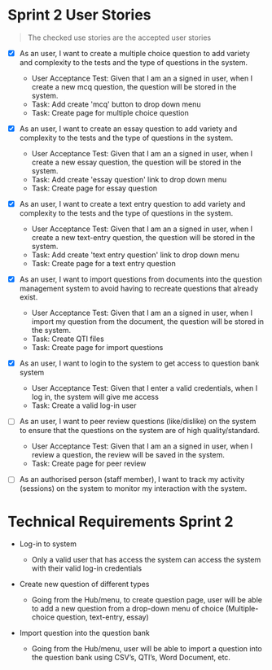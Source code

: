 # **Sprint 2 User Stories**

> The checked use stories are the accepted user stories

- [x] As an user, I want to create a multiple choice question to add variety and complexity to the tests and the type of questions in the system.
    * User Acceptance Test: Given that I am an a signed in user, when I create a new mcq question, the question will be stored in the system.
    * Task: Add create 'mcq' button to drop down menu
    * Task: Create page for multiple choice question 
- [x] As an user, I want to create an essay question to add variety and complexity to the tests and the type of questions in the system.
    * User Acceptance Test: Given that I am an a signed in user, when I create a new essay question, the question will be stored in the system. 
    * Task: Add create 'essay question' link to drop down menu
    * Task: Create page for essay question  
- [x] As an user, I want to create a text entry question to add variety and complexity to the tests and the type of questions in the system.
    * User Acceptance Test: Given that I am an a signed in user, when I create a new text-entry question, the question will be stored in the system. 
    * Task: Add create 'text entry question' link to drop down menu
    * Task: Create page for a text entry question  
- [x] As an user, I want to import questions from documents into the question management system to avoid having to recreate questions that already exist.
    * User Acceptance Test: Given that I am an a signed in user, when I import my question from the document, the question will be stored in the 
      system. 
    * Task: Create QTI files
    * Task: Create page for import questions
- [x] As an user, I want to login to the system to get access to question bank system
    * User Acceptance Test: Given that I enter a valid credentials, when I log in, the system will give me access
    * Task: Create a valid log-in user  
- [ ] As an user, I want to peer review questions (like/dislike) on the system to ensure that the questions on the system are of high quality/standard.
    * User Acceptance Test: Given that I am an a signed in user, when I review a question, the review will be saved in the system. 
    * Task: Create page for peer review

- [ ] As an authorised person (staff member), I want to track my activity (sessions) on the system to monitor my interaction with the system.

# **Technical Requirements Sprint 2**

* Log-in to system
  * Only a valid user that has access the system can access the system with their valid log-in credentials
   
* Create new question of different types
  * Going from the Hub/menu, to create question page, user will be able to add a new question from a drop-down menu of choice (Multiple-choice question, text-entry,       essay)

* Import question into the question bank
  * Going from the Hub/menu, user will be able to import a question into the question bank using CSV’s, QTI’s, Word Document, etc.
